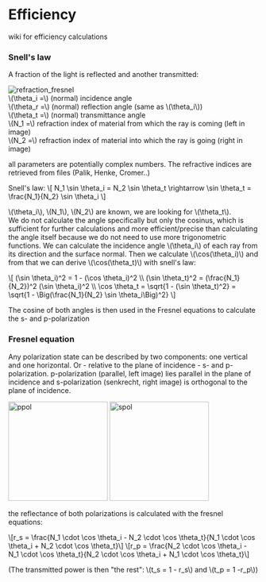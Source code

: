 # Efficiency 

wiki for efficiency calculations

### Snell's law
A fraction of the light is reflected and another transmitted:

![refraction_fresnel](https://upload.wikimedia.org/wikipedia/commons/8/89/Fresnel1.svg)<br>
\\(\theta_i =\\)  (normal) incidence angle <br>
\\(\theta_r =\\) (normal) reflection angle (same as \\(\theta_i\\))<br>
\\(\theta_t =\\) (normal) transmittance angle <br>
\\(N_1 =\\) refraction index of material from which the ray is coming  (left in image)<br>
\\(N_2 =\\) refraction index of material into which the ray is going (right in image)<br>

all parameters are potentially complex numbers. The refractive indices are retrieved from files (Palik, Henke, Cromer..)

Snell's law:
\\[
N_1 \sin \theta_i = N_2 \sin \theta_t \rightarrow \sin \theta_t = \frac{N_1}{N_2} \sin \theta_i
\\]

\\(\theta_i\\), \\(N_1\\), \\(N_2\\) are known, we are looking for \\(\theta_t\\).  <br>
We do not calculate the angle specifically but only the cosinus, which is sufficient for further calculations and more efficient/precise than calculating the angle itself because we do not need to use more trigonometric functions.
We can calculate the incidence angle \\(\theta_i\\) of each ray from its direction and the surface normal. Then we calculate \\(\cos(\theta_i)\\) and from that we can derive \\(\cos(\theta_t)\\) with snell's law:

\\[
(\sin \theta_i)^2 = 1 - (\cos \theta_i)^2 \\\\
(\sin \theta_t)^2 = (\frac{N_1}{N_2})^2 (\sin \theta_i)^2 \\\\
\cos \theta_t = \sqrt{1 - (\sin \theta_t)^2} = \sqrt{1 - \Big(\frac{N_1}{N_2} \sin \theta_i\Big)^2}
\\]

The cosine of both angles is then used in the Fresnel equations to calculate the s- and p-polarization

### Fresnel equation
Any polarization state can be described by two components: one vertical and one horizontal. Or - relative to the plane of incidence - s- and p-polarization. 
p-polarization (parallel, left image) lies parallel in the plane of incidence and s-polarization (senkrecht, right image) is orthogonal to the plane of incidence.

<img src="https://upload.wikimedia.org/wikipedia/commons/4/4d/Polarisation_p.png" alt="ppol" width="200"/>
<img src="https://upload.wikimedia.org/wikipedia/commons/3/3c/Polarisation_s.png" alt="spol" width="200"/>

the reflectance of both polarizations is calculated with the fresnel equations:

\\[r_s = \frac{N_1 \cdot \cos \theta_i - N_2 \cdot \cos \theta_t}{N_1 \cdot \cos \theta_i + N_2 \cdot \cos \theta_t}\\]
\\[r_p = \frac{N_2 \cdot \cos \theta_i - N_1 \cdot \cos \theta_t}{N_2 \cdot \cos \theta_i + N_1 \cdot \cos \theta_t}\\]

(The transmitted power is then "the rest": \\(t_s = 1 - r_s\\) and \\(t_p = 1 -r_p\\))